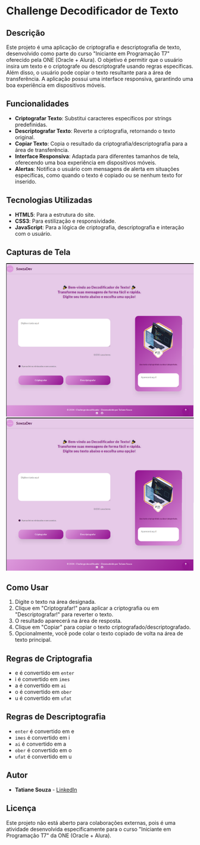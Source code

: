 # Challenge Decodificador de Texto

## Descrição

Este projeto é uma aplicação de criptografia e descriptografia de texto, desenvolvido como parte do curso "Iniciante em Programação T7" oferecido pela ONE (Oracle + Alura). O objetivo é permitir que o usuário insira um texto e o criptografe ou descriptografe usando regras específicas. Além disso, o usuário pode copiar o texto resultante para a área de transferência. A aplicação possui uma interface responsiva, garantindo uma boa experiência em dispositivos móveis.

## Funcionalidades

- **Criptografar Texto**:  Substitui caracteres específicos por strings predefinidas.
- **Descriptografar Texto**: Reverte a criptografia, retornando o texto original.
- **Copiar Texto**: Copia o resultado da criptografia/descriptografia para a área de transferência.
- **Interface Responsiva**: Adaptada para diferentes tamanhos de tela, oferecendo uma boa experiência em dispositivos móveis.
- **Alertas**: Notifica o usuário com mensagens de alerta em situações específicas, como quando o texto é copiado ou se nenhum texto for inserido.
  
## Tecnologias Utilizadas

- **HTML5**: Para a estrutura do site.
- **CSS3**: Para estilização e responsividade.
- **JavaScript**: Para a lógica de criptografia, descriptografia e interação com o usuário.

## Capturas de Tela

![Captura de tela da aplicação](./imgs/challenge.png)
![Captura de tela da aplicação](./imgs/challenge.png)

## Como Usar

1. Digite o texto na área designada.
2. Clique em "Criptografar!" para aplicar a criptografia ou em "Descriptografar!" para reverter o texto.
3. O resultado aparecerá na área de resposta.
4. Clique em "Copiar" para copiar o texto criptografado/descriptografado.
5. Opcionalmente, você pode colar o texto copiado de volta na área de texto principal.

## Regras de Criptografia

- e é convertido em `enter`
- i é convertido em `imes`
- a é convertido em `ai`
- o é convertido em `ober`
- u é convertido em `ufat`

## Regras de Descriptografia

- `enter` é convertido em e
- `imes` é convertido em i
- `ai` é convertido em a
- `ober` é convertido em o
- `ufat` é convertido em u

## Autor

- **Tatiane Souza** - [LinkedIn](https://www.linkedin.com/in/sowza82-tatiane-souza/)

## Licença

Este projeto não está aberto para colaborações externas, pois é uma atividade desenvolvida especificamente para o curso "Iniciante em Programação T7" da ONE (Oracle + Alura).
